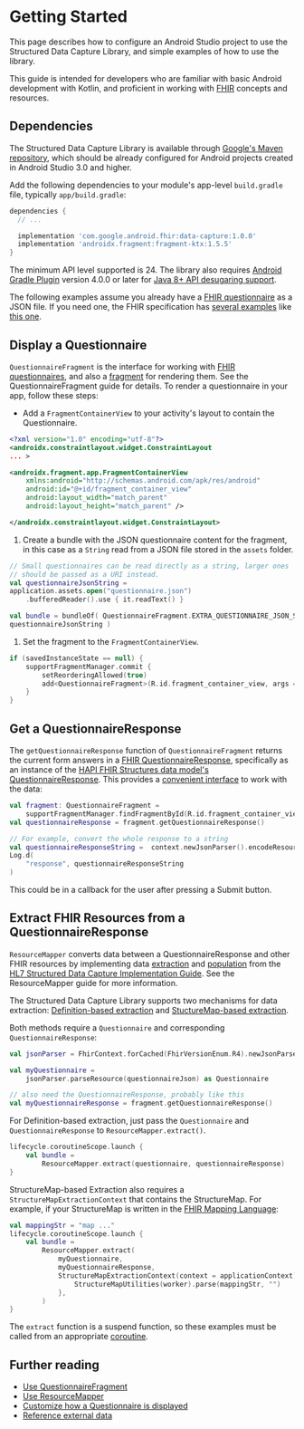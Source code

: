 # Getting Started

This page describes how to configure an Android Studio project to use the
Structured Data Capture Library, and simple examples of how to use the library.

This guide is intended for developers who are familiar with basic Android
development with Kotlin, and proficient in working with
[FHIR](http://hl7.org/fhir/) concepts and resources.

## Dependencies

The Structured Data Capture Library is available through
[Google's Maven repository](https://maven.google.com/web/index.html), which
should be already configured for Android projects created in Android Studio 3.0
and higher.

Add the following dependencies to your module's app-level `build.gradle` file,
typically `app/build.gradle`:

```gradle
dependencies {
  // ...

  implementation 'com.google.android.fhir:data-capture:1.0.0'
  implementation 'androidx.fragment:fragment-ktx:1.5.5'
}
```

The minimum API level supported is 24. The library also requires
[Android Gradle Plugin](https://developer.android.com/studio/releases/gradle-plugin)
version 4.0.0 or later for
[Java 8+ API desugaring support](https://developer.android.com/studio/write/java8-support#library-desugaring).

The following examples assume you already have a
[FHIR questionnaire](https://www.hl7.org/fhir/questionnaire.html) as a JSON
file. If you need one, the FHIR specification has
[several examples](https://www.hl7.org/fhir/questionnaire-examples.html) like
[this one](https://www.hl7.org/fhir/questionnaire-example-f201-lifelines.json).

## Display a Questionnaire

`QuestionnaireFragment` is the interface for working with
[FHIR questionnaires](https://www.hl7.org/fhir/questionnaire.html), and also a
[fragment](https://developer.android.com/guide/fragments) for rendering them.
See the QuestionnaireFragment guide for details. To render a questionnaire in
your app, follow these steps:

* Add a `FragmentContainerView` to your activity's layout to contain the
    Questionnaire.

```xml
<?xml version="1.0" encoding="utf-8"?>
<androidx.constraintlayout.widget.ConstraintLayout
... >

<androidx.fragment.app.FragmentContainerView
    xmlns:android="http://schemas.android.com/apk/res/android"
    android:id="@+id/fragment_container_view"
    android:layout_width="match_parent"
    android:layout_height="match_parent" />

</androidx.constraintlayout.widget.ConstraintLayout>
```

1. Create a bundle with the JSON questionnaire content for the fragment, in
    this case as a `String` read from a JSON file stored in the `assets` folder.

```kotlin
// Small questionnaires can be read directly as a string, larger ones
// should be passed as a URI instead.
val questionnaireJsonString =
application.assets.open("questionnaire.json")
    .bufferedReader().use { it.readText() }

val bundle = bundleOf( QuestionnaireFragment.EXTRA_QUESTIONNAIRE_JSON_STRING to
questionnaireJsonString )
```

1. Set the fragment to the `FragmentContainerView`.

```kotlin
if (savedInstanceState == null) {
    supportFragmentManager.commit {
        setReorderingAllowed(true)
        add<QuestionnaireFragment>(R.id.fragment_container_view, args = bundle)
    }
}
```

## Get a QuestionnaireResponse

The `getQuestionnaireResponse` function of `QuestionnaireFragment` returns the
current form answers in a
[FHIR QuestionnaireResponse](http://www.hl7.org/fhir/questionnaireresponse.html),
specifically as an instance of the
[HAPI FHIR Structures data model's QuestionnaireResponse](https://hapifhir.io/hapi-fhir/apidocs/hapi-fhir-structures-r4/org/hl7/fhir/r4/model/QuestionnaireResponse.html).
This provides a
[convenient interface](https://hapifhir.io/hapi-fhir/docs/model/working_with_resources.html)
to work with the data:

```kotlin
val fragment: QuestionnaireFragment =
    supportFragmentManager.findFragmentById(R.id.fragment_container_view) as QuestionnaireFragment
val questionnaireResponse = fragment.getQuestionnaireResponse()

// For example, convert the whole response to a string
val questionnaireResponseString =  context.newJsonParser().encodeResourceToString(questionnaireResponse)
Log.d(
    "response", questionnaireResponseString
)
```

This could be in a callback for the user after pressing a Submit button.

## Extract FHIR Resources from a QuestionnaireResponse

`ResourceMapper` converts data between a QuestionnaireResponse and other FHIR
resources by implementing data
[extraction](http://build.fhir.org/ig/HL7/sdc/extraction.html) and
[population](http://build.fhir.org/ig/HL7/sdc/populate.html) from the
[HL7 Structured Data Capture Implementation Guide](http://build.fhir.org/ig/HL7/sdc/).
See the ResourceMapper guide for more information.

The Structured Data Capture Library supports two mechanisms for data extraction:
[Definition-based extraction](http://hl7.org/fhir/uv/sdc/extraction.html#definition-based-extraction)
and
[StuctureMap-based extraction](http://hl7.org/fhir/uv/sdc/extraction.html#structuremap-based-extraction).

Both methods require a `Questionnaire` and corresponding
`QuestionnaireResponse`:

```kotlin
val jsonParser = FhirContext.forCached(FhirVersionEnum.R4).newJsonParser()

val myQuestionnaire =
    jsonParser.parseResource(questionnaireJson) as Questionnaire

// also need the QuestionnaireResponse, probably like this
val myQuestionnaireResponse = fragment.getQuestionnaireResponse()
```

For Definition-based extraction, just pass the `Questionnaire` and
`QuestionnaireResponse` to `ResourceMapper.extract()`.

```kotlin
lifecycle.coroutineScope.launch {
    val bundle =
        ResourceMapper.extract(questionnaire, questionnaireResponse)
}
```

StructureMap-based Extraction also requires a `StructureMapExtractionContext`
that contains the StructureMap. For example, if your StructureMap is written in
the [FHIR Mapping Language](http://hl7.org/fhir/R4/mapping-language.html):

```kotlin
val mappingStr = "map ..."
lifecycle.coroutineScope.launch {
    val bundle =
        ResourceMapper.extract(
            myQuestionnaire,
            myQuestionnaireResponse,
            StructureMapExtractionContext(context = applicationContext) { _, worker ->
                StructureMapUtilities(worker).parse(mappingStr, "")
            },
        )
}
```

The `extract` function is a suspend function, so these examples must be called
from an appropriate
[coroutine](https://developer.android.com/kotlin/coroutines).

## Further reading

* [Use QuestionnaireFragment](Use-QuestionnaireFragment.md)
* [Use ResourceMapper](Use-ResourceMapper.md)
* [Customize how a Questionnaire is displayed](Customize-how-a-Questionnaire-is-displayed.md)
* [Reference external data](Reference-external-data.md)
